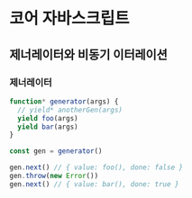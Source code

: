 # 코어 자바스크립트

## 제너레이터와 비동기 이터레이션

### 제너레이터

```javascript
function* generator(args) {
  // yield* anotherGen(args)
  yield foo(args)
  yield bar(args)
}

const gen = generator()

gen.next() // { value: foo(), done: false }
gen.throw(new Error())
gen.next() // { value: bar(), done: true }
```
